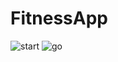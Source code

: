 # FitnessApp
![start](https://user-images.githubusercontent.com/86000667/162577653-fa6d63b2-4b35-4c79-95e9-6e2d2ac182d3.gif)
![go](https://user-images.githubusercontent.com/86000667/162577673-094e00d1-8623-4f73-a137-439b02ad7418.gif)
